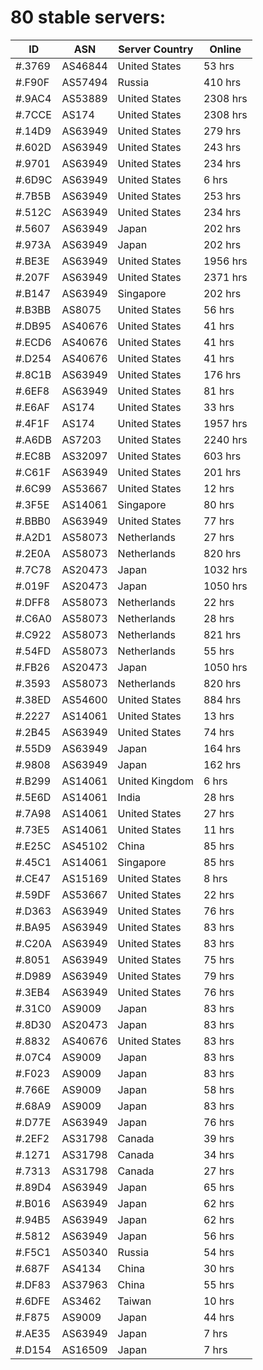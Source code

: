 # 80 stable servers:

| ID | ASN | Server Country | Online |
| ------ | ------ | ------ | ------ |
| #.3769 | AS46844 | United States | 53 hrs |
| #.F90F | AS57494 | Russia | 410 hrs |
| #.9AC4 | AS53889 | United States | 2308 hrs |
| #.7CCE | AS174 | United States | 2308 hrs |
| #.14D9 | AS63949 | United States | 279 hrs |
| #.602D | AS63949 | United States | 243 hrs |
| #.9701 | AS63949 | United States | 234 hrs |
| #.6D9C | AS63949 | United States | 6 hrs |
| #.7B5B | AS63949 | United States | 253 hrs |
| #.512C | AS63949 | United States | 234 hrs |
| #.5607 | AS63949 | Japan | 202 hrs |
| #.973A | AS63949 | Japan | 202 hrs |
| #.BE3E | AS63949 | United States | 1956 hrs |
| #.207F | AS63949 | United States | 2371 hrs |
| #.B147 | AS63949 | Singapore | 202 hrs |
| #.B3BB | AS8075 | United States | 56 hrs |
| #.DB95 | AS40676 | United States | 41 hrs |
| #.ECD6 | AS40676 | United States | 41 hrs |
| #.D254 | AS40676 | United States | 41 hrs |
| #.8C1B | AS63949 | United States | 176 hrs |
| #.6EF8 | AS63949 | United States | 81 hrs |
| #.E6AF | AS174 | United States | 33 hrs |
| #.4F1F | AS174 | United States | 1957 hrs |
| #.A6DB | AS7203 | United States | 2240 hrs |
| #.EC8B | AS32097 | United States | 603 hrs |
| #.C61F | AS63949 | United States | 201 hrs |
| #.6C99 | AS53667 | United States | 12 hrs |
| #.3F5E | AS14061 | Singapore | 80 hrs |
| #.BBB0 | AS63949 | United States | 77 hrs |
| #.A2D1 | AS58073 | Netherlands | 27 hrs |
| #.2E0A | AS58073 | Netherlands | 820 hrs |
| #.7C78 | AS20473 | Japan | 1032 hrs |
| #.019F | AS20473 | Japan | 1050 hrs |
| #.DFF8 | AS58073 | Netherlands | 22 hrs |
| #.C6A0 | AS58073 | Netherlands | 28 hrs |
| #.C922 | AS58073 | Netherlands | 821 hrs |
| #.54FD | AS58073 | Netherlands | 55 hrs |
| #.FB26 | AS20473 | Japan | 1050 hrs |
| #.3593 | AS58073 | Netherlands | 820 hrs |
| #.38ED | AS54600 | United States | 884 hrs |
| #.2227 | AS14061 | United States | 13 hrs |
| #.2B45 | AS63949 | United States | 74 hrs |
| #.55D9 | AS63949 | Japan | 164 hrs |
| #.9808 | AS63949 | Japan | 162 hrs |
| #.B299 | AS14061 | United Kingdom | 6 hrs |
| #.5E6D | AS14061 | India | 28 hrs |
| #.7A98 | AS14061 | United States | 27 hrs |
| #.73E5 | AS14061 | United States | 11 hrs |
| #.E25C | AS45102 | China | 85 hrs |
| #.45C1 | AS14061 | Singapore | 85 hrs |
| #.CE47 | AS15169 | United States | 8 hrs |
| #.59DF | AS53667 | United States | 22 hrs |
| #.D363 | AS63949 | United States | 76 hrs |
| #.BA95 | AS63949 | United States | 83 hrs |
| #.C20A | AS63949 | United States | 83 hrs |
| #.8051 | AS63949 | United States | 75 hrs |
| #.D989 | AS63949 | United States | 79 hrs |
| #.3EB4 | AS63949 | United States | 76 hrs |
| #.31C0 | AS9009 | Japan | 83 hrs |
| #.8D30 | AS20473 | Japan | 83 hrs |
| #.8832 | AS40676 | United States | 83 hrs |
| #.07C4 | AS9009 | Japan | 83 hrs |
| #.F023 | AS9009 | Japan | 83 hrs |
| #.766E | AS9009 | Japan | 58 hrs |
| #.68A9 | AS9009 | Japan | 83 hrs |
| #.D77E | AS63949 | Japan | 76 hrs |
| #.2EF2 | AS31798 | Canada | 39 hrs |
| #.1271 | AS31798 | Canada | 34 hrs |
| #.7313 | AS31798 | Canada | 27 hrs |
| #.89D4 | AS63949 | Japan | 65 hrs |
| #.B016 | AS63949 | Japan | 62 hrs |
| #.94B5 | AS63949 | Japan | 62 hrs |
| #.5812 | AS63949 | Japan | 56 hrs |
| #.F5C1 | AS50340 | Russia | 54 hrs |
| #.687F | AS4134 | China | 30 hrs |
| #.DF83 | AS37963 | China | 55 hrs |
| #.6DFE | AS3462 | Taiwan | 10 hrs |
| #.F875 | AS9009 | Japan | 44 hrs |
| #.AE35 | AS63949 | Japan | 7 hrs |
| #.D154 | AS16509 | Japan | 7 hrs |


